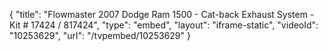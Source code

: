 {
    "title": "Flowmaster 2007 Dodge Ram 1500 - Cat-back Exhaust System - Kit # 17424 \/ 817424",
    "type": "embed",
    "layout": "iframe-static",
    "videoId": "10253629",
    "url": "\/tvpembed\/10253629"
}
